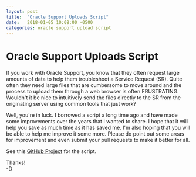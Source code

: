 ```yaml
---
layout: post
title:  "Oracle Support Uploads Script"
date:   2018-01-05 10:08:00 -0500
categories: oracle support upload script
---
```


# Oracle Support Uploads Script
If you work with Oracle Support, you know that they often request large amounts of data
to help them troubleshoot a Service Request (SR). Quite often they need large files that are 
cumbersome to move around and the process to upload them through a web browser is often
FRUSTRATING. Wouldn't it be nice to intuitively send the files directly to the SR from
the originating server using common tools that just work? 

Well, you're in luck. I borrowed a script a long time ago and have made some improvements
over the years that I wanted to share. I hope that it will help you save as much time as it has saved
me. I'm also hoping that you will be able to help me improve it some more. Please do point out some
areas for improvement and even submit your pull requests to make it better for all. 

See this [GitHub Project](https://github.com/jdthiele/oracle_support_upload) for the script.

Thanks!  
-D
